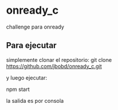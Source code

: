 # onready_c
challenge para onready

## Para ejecutar

simplemente clonar el repositorio:
git clone https://github.com/jbobd/onready_c.git

y luego ejecutar:

npm start

la salida es por consola
